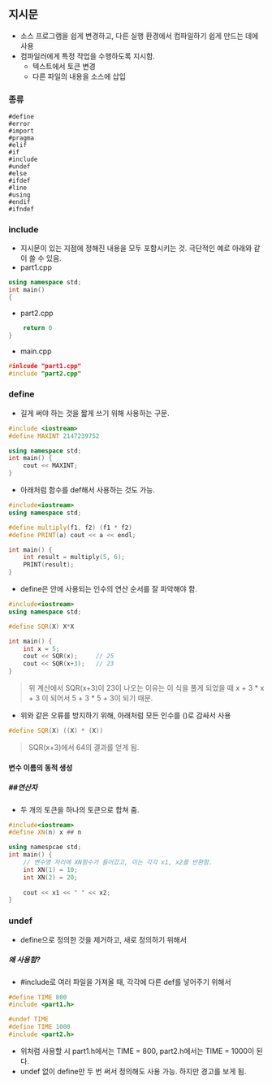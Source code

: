 ## 지시문
- 소스 프로그램을 쉽게 변경하고, 다른 실행 환경에서 컴파일하기 쉽게 만드는 데에 사용
- 컴파일러에게 특정 작업을 수행하도록 지시함.
    - 텍스트에서 토큰 변경
    - 다른 파일의 내용을 소스에 삽입

### 종류
```
#define
#error
#import
#pragma
#elif
#if
#include
#undef
#else
#ifdef
#line
#using
#endif
#ifndef
```

### include
- 지시문이 있는 지점에 정해진 내용을 모두 포함시키는 것.
극단적인 예로 아래와 같이 쓸 수 있음.
- part1.cpp
```cpp
using namespace std;
int main()
{
```
- part2.cpp
```cpp
    return 0
}
```
- main.cpp
```cpp
#inlcude "part1.cpp"
#include "part2.cpp"
```

### define
- 길게 써야 하는 것을 짧게 쓰기 위해 사용하는 구문.
```cpp
#include <iostream>
#define MAXINT 2147239752

using namespace std;
int main() {
    cout << MAXINT;
}
```

- 아래처럼 함수를 def해서 사용하는 것도 가능.
```cpp
#include<iostream>
using namespace std;

#define multiply(f1, f2) (f1 * f2)
#define PRINT(a) cout << a << endl;

int main() {
    int result = multiply(5, 6);
    PRINT(result);
}
```

- define은 안에 사용되는 인수의 연산 순서를 잘 파악해야 함.
```cpp
#include<iostream>
using namespace std;

#define SQR(X) X*X

int main() {
    int x = 5;
    cout << SQR(x);     // 25
    cout << SQR(x+3);   // 23
}
```
> 위 계산에서 SQR(x+3)이 23이 나오는 이유는 이 식을 풀게 되었을 때
> x + 3 * x + 3 이 되어서 5 + 3 * 5 + 3이 되기 때문.

- 위와 같은 오류를 방지하기 위해, 아래처럼 모든 인수를 ()로 감싸서 사용
```cpp
#define SQR(X) ((X) * (X))
```
> SQR(x+3)에서 64의 결과를 얻게 됨.

#### 변수 이름의 동적 생성
##### ##연산자
- 두 개의 토큰을 하나의 토큰으로 합쳐 줌.

```cpp
#include<iostream>
#define XN(n) x ## n

using namespcae std;
int main() {
    // 변수명 자리에 XN함수가 들어갔고, 이는 각각 x1, x2를 반환함.
    int XN(1) = 10;
    int XN(2) = 20;
    
    cout << x1 << " " << x2;
}
```

### undef
- define으로 정의한 것을 제거하고, 새로 정의하기 위해서
##### 왜 사용함?
- #include로 여러 파일을 가져올 때, 각각에 다른 def를 넣어주기 위해서
```cpp
#define TIME 800
#include <part1.h>

#undef TIME
#define TIME 1000
#include <part2.h>
```
- 위처럼 사용할 시 part1.h에서는 TIME = 800, part2.h에서는 TIME = 1000이 된다.
- undef 없이 define만 두 번 써서 정의해도 사용 가능. 하지만 경고를 보게 됨.